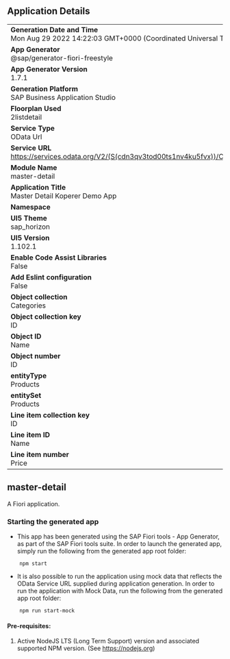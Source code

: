 ## Application Details
|               |
| ------------- |
|**Generation Date and Time**<br>Mon Aug 29 2022 14:22:03 GMT+0000 (Coordinated Universal Time)|
|**App Generator**<br>@sap/generator-fiori-freestyle|
|**App Generator Version**<br>1.7.1|
|**Generation Platform**<br>SAP Business Application Studio|
|**Floorplan Used**<br>2listdetail|
|**Service Type**<br>OData Url|
|**Service URL**<br>https://services.odata.org/V2/(S(cdn3qv3tod00ts1nv4ku5fvx))/OData/OData.svc/
|**Module Name**<br>master-detail|
|**Application Title**<br>Master Detail Koperer Demo App|
|**Namespace**<br>|
|**UI5 Theme**<br>sap_horizon|
|**UI5 Version**<br>1.102.1|
|**Enable Code Assist Libraries**<br>False|
|**Add Eslint configuration**<br>False|
|**Object collection**<br>Categories|
|**Object collection key**<br>ID|
|**Object ID**<br>Name|
|**Object number**<br>ID|
|**entityType**<br>Products|
|**entitySet**<br>Products|
|**Line item collection key**<br>ID|
|**Line item ID**<br>Name|
|**Line item number**<br>Price|

## master-detail

A Fiori application.

### Starting the generated app

-   This app has been generated using the SAP Fiori tools - App Generator, as part of the SAP Fiori tools suite.  In order to launch the generated app, simply run the following from the generated app root folder:

```
    npm start
```

- It is also possible to run the application using mock data that reflects the OData Service URL supplied during application generation.  In order to run the application with Mock Data, run the following from the generated app root folder:

```
    npm run start-mock
```

#### Pre-requisites:

1. Active NodeJS LTS (Long Term Support) version and associated supported NPM version.  (See https://nodejs.org)


